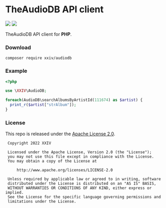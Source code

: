 # TheAudioDB API client

[![](https://img.shields.io/github/v/tag/thechampagne/audiodb-php?label=version)](https://github.com/thechampagne/audiodb-php/releases/latest) [![](https://img.shields.io/github/license/thechampagne/audiodb-php)](https://github.com/thechampagne/audiodb-php/blob/main/LICENSE)

TheAudioDB API client for **PHP**.

### Download

```
composer require xxiv/audiodb
```

### Example

```php
<?php

use \XXIV\AudioDB;

foreach(AudioDB\searchAlbumsByArtistId(111674) as $artist) {
  print_r($artist["strAlbum"]);
}
```

### License

This repo is released under the [Apache License 2.0](https://github.com/thechampagne/audiodb-php/blob/main/LICENSE).

```
 Copyright 2022 XXIV

 Licensed under the Apache License, Version 2.0 (the "License");
 you may not use this file except in compliance with the License.
 You may obtain a copy of the License at

     http://www.apache.org/licenses/LICENSE-2.0

 Unless required by applicable law or agreed to in writing, software
 distributed under the License is distributed on an "AS IS" BASIS,
 WITHOUT WARRANTIES OR CONDITIONS OF ANY KIND, either express or implied.
 See the License for the specific language governing permissions and
 limitations under the License.
```